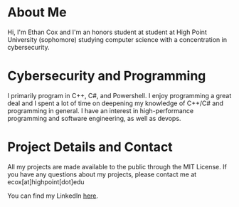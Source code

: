 # About Me
Hi, I'm Ethan Cox and I'm an honors student at student at High Point University (sophomore) studying computer science with a concentration in cybersecurity.


# Cybersecurity and Programming
I primarily program in C++, C#, and Powershell. I enjoy programming a great deal and I spent a lot of time on
deepening my knowledge of C++/C# and programming in general. I have an interest in high-performance programming and software engineering, as well as devops. <br />

# Project Details and Contact
All my projects are made available to the public through the MIT License. 
If you have any questions about my projects, please contact me at ecox\[at\]highpoint\[dot\]edu

You can find my LinkedIn [here](https://www.linkedin.com/in/ethan-cox-3b78511b6/). <br />
